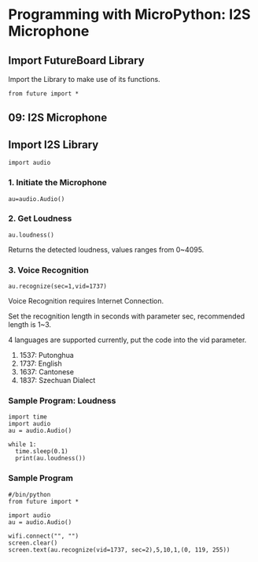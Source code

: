 # Programming with MicroPython: I2S Microphone

## Import FutureBoard Library

Import the Library to make use of its functions.

    from future import *
    
## 09: I2S Microphone

## Import I2S Library

    import audio
    
### 1. Initiate the Microphone

    au=audio.Audio()
    
### 2. Get Loudness

    au.loudness()
    
Returns the detected loudness, values ranges from 0~4095.

### 3. Voice Recognition

    au.recognize(sec=1,vid=1737)

Voice Recognition requires Internet Connection.

Set the recognition length in seconds with parameter sec, recommended length is 1~3.

4 languages are supported currently, put the code into the vid parameter.

1. 1537: Putonghua
2. 1737: English
3. 1637: Cantonese
4. 1837: Szechuan Dialect

### Sample Program: Loudness

    import time
    import audio
    au = audio.Audio() 
    
    while 1:
      time.sleep(0.1)
      print(au.loudness())
  
### Sample Program

    #/bin/python
    from future import *
    
    import audio
    au = audio.Audio()

    wifi.connect("", "")
    screen.clear()
    screen.text(au.recognize(vid=1737, sec=2),5,10,1,(0, 119, 255))


